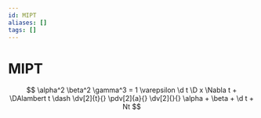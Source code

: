 ```yaml
---
id: MIPT
aliases: []
tags: []
---
```


# MIPT

$$
\alpha^2 \beta^2 \gamma^3 = 1 \varepsilon
\d t \D x \Nabla t + \DAlambert t \dash 
\dv[2]{t}{}
\pdv[2]{a}{}
\dv[2]{}{}
\alpha + \beta + \d t + Nt
$$
